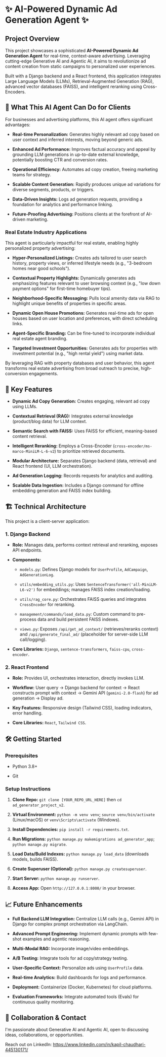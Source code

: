 # ✨ AI-Powered Dynamic Ad Generation Agent ✨

## Project Overview

This project showcases a sophisticated **AI-Powered Dynamic Ad Generation Agent** for real-time, context-aware advertising. Leveraging cutting-edge Generative AI and Agentic AI, it aims to revolutionize ad content creation from static campaigns to personalized user experiences.

Built with a Django backend and a React frontend, this application integrates Large Language Models (LLMs), Retrieval-Augmented Generation (RAG), advanced vector databases (FAISS), and intelligent reranking using Cross-Encoders.

## 🚀 What This AI Agent Can Do for Clients

For businesses and advertising platforms, this AI agent offers significant advantages:

* **Real-time Personalization:** Generates highly relevant ad copy based on user context and inferred interests, moving beyond generic ads.

* **Enhanced Ad Performance:** Improves factual accuracy and appeal by grounding LLM generations in up-to-date external knowledge, potentially boosting CTR and conversion rates.

* **Operational Efficiency:** Automates ad copy creation, freeing marketing teams for strategy.

* **Scalable Content Generation:** Rapidly produces unique ad variations for diverse segments, products, or triggers.

* **Data-Driven Insights:** Logs ad generation requests, providing a foundation for analytics and performance linking.

* **Future-Proofing Advertising:** Positions clients at the forefront of AI-driven marketing.

### **Real Estate Industry Applications**

This agent is particularly impactful for real estate, enabling highly personalized property advertising:

* **Hyper-Personalized Listings:** Creates ads tailored to user search history, property views, or inferred lifestyle needs (e.g., "3-bedroom homes near good schools").

* **Contextual Property Highlights:** Dynamically generates ads emphasizing features relevant to user browsing context (e.g., "low down payment options" for first-time homebuyer tips).

* **Neighborhood-Specific Messaging:** Pulls local amenity data via RAG to highlight unique benefits of properties in specific areas.

* **Dynamic Open House Promotions:** Generates real-time ads for open houses based on user location and preferences, with direct scheduling links.

* **Agent-Specific Branding:** Can be fine-tuned to incorporate individual real estate agent branding.

* **Targeted Investment Opportunities:** Generates ads for properties with investment potential (e.g., "high rental yield") using market data.

By leveraging RAG with property databases and user behavior, this agent transforms real estate advertising from broad outreach to precise, high-conversion engagements.

## 🌟 Key Features

* **Dynamic Ad Copy Generation:** Creates engaging, relevant ad copy using LLMs.

* **Contextual Retrieval (RAG):** Integrates external knowledge (product/blog data) for LLM context.

* **Semantic Search with FAISS:** Uses FAISS for efficient, meaning-based content retrieval.

* **Intelligent Reranking:** Employs a Cross-Encoder (`cross-encoder/ms-marco-MiniLM-L-6-v2`) to prioritize retrieved documents.

* **Modular Architecture:** Separates Django backend (data, retrieval) and React frontend (UI, LLM orchestration).

* **Ad Generation Logging:** Records requests for analytics and auditing.

* **Scalable Data Ingestion:** Includes a Django command for offline embedding generation and FAISS index building.

## 🏗️ Technical Architecture

This project is a client-server application:

### **1. Django Backend**

* **Role:** Manages data, performs context retrieval and reranking, exposes API endpoints.

* **Components:**

    * `models.py`: Defines Django models for `UserProfile`, `AdCampaign`, `AdGenerationLog`.

    * `utils/embedding_utils.py`: Uses `SentenceTransformer('all-MiniLM-L6-v2')` for embeddings; manages FAISS index creation/loading.

    * `utils/rag_core.py`: Orchestrates FAISS queries and integrates `CrossEncoder` for reranking.

    * `management/commands/load_data.py`: Custom command to pre-process data and build persistent FAISS indexes.

    * `views.py`: Exposes `/api/get_ad_context/` (retrieves/reranks context) and `/api/generate_final_ad/` (placeholder for server-side LLM call/logging).

* **Core Libraries:** `Django`, `sentence-transformers`, `faiss-cpu`, `cross-encoder`.

### **2. React Frontend**

* **Role:** Provides UI, orchestrates interaction, directly invokes LLM.

* **Workflow:** User query $\rightarrow$ Django backend for context $\rightarrow$ React constructs prompt with context $\rightarrow$ Gemini API (`gemini-2.0-flash`) for ad generation $\rightarrow$ Display ad.

* **Key Features:** Responsive design (Tailwind CSS), loading indicators, error handling.

* **Core Libraries:** `React`, `Tailwind CSS`.

## 🛠️ Getting Started

### **Prerequisites**

* Python 3.8+

* Git

### **Setup Instructions**

1.  **Clone Repo:** `git clone [YOUR_REPO_URL_HERE]` then `cd ad_generator_project_v2`.

2.  **Virtual Environment:** `python -m venv venv`; `source venv/bin/activate` (Linux/macOS) or `venv\Scripts\activate` (Windows).

3.  **Install Dependencies:** `pip install -r requirements.txt`.

4.  **Run Migrations:** `python manage.py makemigrations ad_generator_app`; `python manage.py migrate`.

5.  **Load Data/Build Indexes:** `python manage.py load_data` (downloads models, builds FAISS).

6.  **Create Superuser (Optional):** `python manage.py createsuperuser`.

7.  **Start Server:** `python manage.py runserver`.

8.  **Access App:** Open `http://127.0.0.1:8000/` in your browser.

## 📈 Future Enhancements

* **Full Backend LLM Integration:** Centralize LLM calls (e.g., Gemini API) in Django for complex prompt orchestration via LangChain.

* **Advanced Prompt Engineering:** Implement dynamic prompts with few-shot examples and agentic reasoning.

* **Multi-Modal RAG:** Incorporate image/video embeddings.

* **A/B Testing:** Integrate tools for ad copy/strategy testing.

* **User-Specific Context:** Personalize ads using `UserProfile` data.

* **Real-time Analytics:** Build dashboards for logs and performance.

* **Deployment:** Containerize (Docker, Kubernetes) for cloud platforms.

* **Evaluation Frameworks:** Integrate automated tools (Evals) for continuous quality monitoring.

## 🤝 Collaboration & Contact

I'm passionate about Generative AI and Agentic AI, open to discussing ideas, collaborations, or opportunities.

Reach out on LinkedIn: https://www.linkedin.com/in/kapil-chaudhari-445130171/